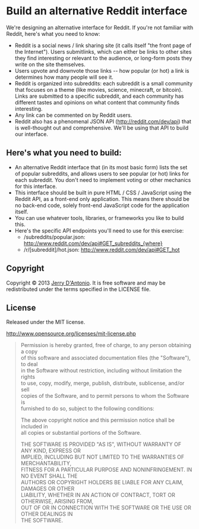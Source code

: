 # Build an alternative Reddit interface

We're designing an alternative interface for Reddit. If you're not familiar with Reddit, here's what you need to know:

* Reddit is a social news / link sharing site (it calls itself "the front page of the Internet"). Users submitlinks, which can either be links to other sites they find interesting or relevant to the audience, or long-form posts they write on the site themselves.
* Users upvote and downvote those links -- how popular (or hot) a link is determines how many people will see it.
* Reddit is organized into subreddits: each subreddit is a small community that focuses on a theme (like movies, science, minecraft, or bitcoin). Links are submitted to a specific subreddit, and each community has different tastes and opinions on what content that community finds interesting.
* Any link can be commented on by Reddit users.
* Reddit also has a phenomenal JSON API (http://reddit.com/dev/api) that is well-thought out and comprehensive. We'll be using that API to build our interface.

## Here's what you need to build:

* An alternative Reddit interface that (in its most basic form) lists the set of popular subreddits, and allows users to see popular (or hot) links for each subreddit. You don't need to implement voting or other mechanics for this interface.
* This interface should be built in pure HTML / CSS / JavaScript using the Reddit API, as a front-end only application. This means there should be no back-end code, solely front-end JavaScript code for the application itself.
* You can use whatever tools, libraries, or frameworks you like to build this.
* Here's the specific API endpoints you'll need to use for this exercise:
  * /subreddits/popular.json: http://www.reddit.com/dev/api#GET_subreddits_{where}
  * /r/[subreddit]/hot.json: http://www.reddit.com/dev/api#GET_hot

## Copyright

Copyright &copy; 2013 [Jerry D'Antonio](https://twitter.com/jerrydantonio).
It is free software and may be redistributed under the terms specified in
the LICENSE file.

## License

Released under the MIT license.

http://www.opensource.org/licenses/mit-license.php  

> Permission is hereby granted, free of charge, to any person obtaining a copy  
> of this software and associated documentation files (the "Software"), to deal  
> in the Software without restriction, including without limitation the rights  
> to use, copy, modify, merge, publish, distribute, sublicense, and/or sell  
> copies of the Software, and to permit persons to whom the Software is  
> furnished to do so, subject to the following conditions:  
> 
> The above copyright notice and this permission notice shall be included in  
> all copies or substantial portions of the Software.  
> 
> THE SOFTWARE IS PROVIDED "AS IS", WITHOUT WARRANTY OF ANY KIND, EXPRESS OR  
> IMPLIED, INCLUDING BUT NOT LIMITED TO THE WARRANTIES OF MERCHANTABILITY,  
> FITNESS FOR A PARTICULAR PURPOSE AND NONINFRINGEMENT. IN NO EVENT SHALL THE  
> AUTHORS OR COPYRIGHT HOLDERS BE LIABLE FOR ANY CLAIM, DAMAGES OR OTHER  
> LIABILITY, WHETHER IN AN ACTION OF CONTRACT, TORT OR OTHERWISE, ARISING FROM,  
> OUT OF OR IN CONNECTION WITH THE SOFTWARE OR THE USE OR OTHER DEALINGS IN  
> THE SOFTWARE.  
